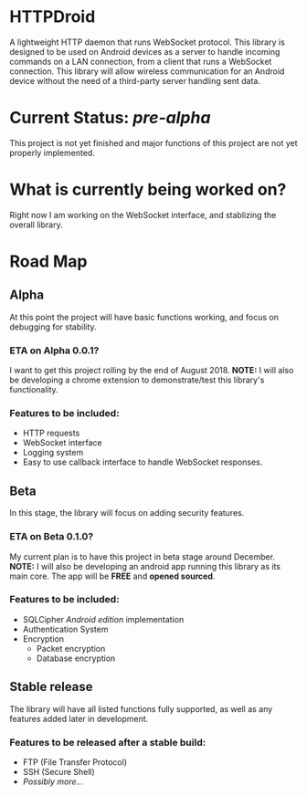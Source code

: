 # HTTPDroid
A lightweight HTTP daemon that runs WebSocket protocol. This library is designed to be used on Android devices as a server to handle incoming commands on a LAN connection, from a client that runs a WebSocket connection. This library will allow wireless communication for an Android device without the need of a third-party server handling sent data.

# Current Status: *pre-alpha*
This project is not yet finished and major functions of this project are not yet properly implemented.

# What is currently being worked on?
Right now I am working on the WebSocket interface, and stablizing the overall library.

# Road Map
## Alpha
At this point the project will have basic functions working, and focus on debugging for stability.
### ETA on Alpha 0.0.1?
I want to get this project rolling by the end of August 2018.
**NOTE:** I will also be developing a chrome extension to demonstrate/test this library's functionality.
### Features to be included:
* HTTP requests
* WebSocket interface
* Logging system
* Easy to use callback interface to handle WebSocket responses.
## Beta
In this stage, the library will focus on adding security features.
### ETA on Beta 0.1.0?
My current plan is to have this project in beta stage around December.
**NOTE:** I will also be developing an android app running this library as its main core. 
The app will be **FREE** and **opened sourced**.
### Features to be included:
* SQLCipher *Android edition* implementation
* Authentication System
* Encryption
  * Packet encryption
  * Database encryption
## Stable release
The library will have all listed functions fully supported, as well as any features added later in development.
### Features to be released after a stable build:
* FTP (File Transfer Protocol)
* SSH (Secure Shell)
* *Possibly more...*
